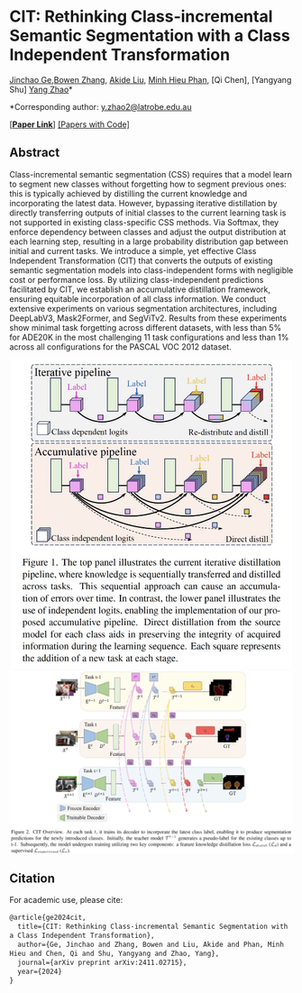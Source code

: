# CIT: Rethinking Class-incremental Semantic Segmentation with a Class Independent Transformation

[Jinchao Ge](https://github.com/jinchaogjc),[Bowen Zhang](https://www.linkedin.com/in/bowen-zhang-a7403095/), [Akide Liu](https://www.linkedin.com/in/akideliu/), [Minh Hieu Phan](https://scholar.google.com/citations?user=gSEw8EsAAAAJ&hl=en), [Qi Chen], [Yangyang Shu] [Yang Zhao](https://yangyangkiki.github.io/)*

*Corresponding author: y.zhao2@latrobe.edu.au 

[[**Paper Link**]](https://arxiv.org/abs/2411.02715) [[Papers with Code]]()

## Abstract
Class-incremental semantic segmentation (CSS) requires that a model learn to segment new classes without forgetting how to segment previous ones: this is typically achieved by distilling the current knowledge and incorporating the latest data. However, bypassing iterative distillation by directly transferring outputs of initial classes to the current learning task is not supported in existing class-specific CSS methods. Via Softmax, they enforce dependency between classes and adjust the output distribution at each learning step, resulting in a large probability distribution gap between initial and current tasks. We introduce a simple, yet effective Class Independent Transformation (CIT) that converts the outputs of existing semantic segmentation models into class-independent forms with negligible cost or performance loss. By utilizing class-independent predictions facilitated by CIT, we establish an accumulative distillation framework, ensuring equitable incorporation of all class information. We conduct extensive experiments on various segmentation architectures, including DeepLabV3, Mask2Former, and SegViTv2. Results from these experiments show minimal task forgetting across different datasets, with less than 5% for ADE20K in the most challenging 11 task configurations and less than 1% across all configurations for the PASCAL VOC 2012 dataset.


<div style="text-align: center;">
    <img src="pic/teaser.jpg" alt="teaser" width="500">
</div>


<div style="text-align: center;">
    <img src="pic/framework.jpg" alt="framework" width="1000">
</div>

## Citation

For academic use, please cite:
```
@article{ge2024cit,
  title={CIT: Rethinking Class-incremental Semantic Segmentation with a Class Independent Transformation},
  author={Ge, Jinchao and Zhang, Bowen and Liu, Akide and Phan, Minh Hieu and Chen, Qi and Shu, Yangyang and Zhao, Yang},
  journal={arXiv preprint arXiv:2411.02715},
  year={2024}
}
```
